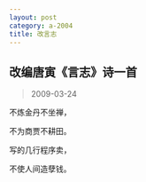 ```yaml
---
layout: post
category: a-2004
title: 改言志
---
```


## 改编唐寅《言志》诗一首 ##

> 2009-03-24

不炼金丹不坐禅，

不为商贾不耕田。

写的几行程序卖，

不使人间造孽钱。

